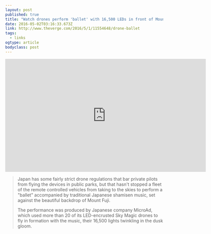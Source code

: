```yaml
---
layout: post 
published: true 
title: "Watch drones perform 'ballet' with 16,500 LEDs in front of Mount Fuji" 
date: 2016-05-02T03:16:33.673Z 
link: http://www.theverge.com/2016/5/1/11554648/drone-ballet 
tags:
  - links
ogtype: article 
bodyclass: post 
---
```


<iframe src="https://player.vimeo.com/video/163266757" width="640" height="360" frameborder="0" webkitallowfullscreen mozallowfullscreen allowfullscreen></iframe>

> Japan has some fairly strict drone regulations that bar private pilots from flying the devices in public parks, but that hasn't stopped a fleet of the remote controlled vehicles from taking to the skies to perform a "ballet" accompanied by traditional Japanese shamisen music, set against the beautiful backdrop of Mount Fuji. 
> 
> The performance was produced by Japanese company MicroAd, which used more than 20 of its LED-encrusted Sky Magic drones to fly in formation with the music, their 16,500 lights twinkling in the dusk gloom.
